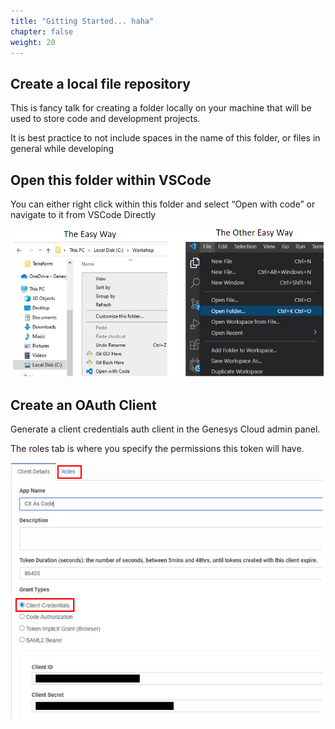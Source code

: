```yaml
---
title: "Gitting Started... haha"
chapter: false
weight: 20
---
```


## Create a local file repository

This is fancy talk for creating a folder locally on your machine that will be used to store code and development projects.​

It is best practice to not include spaces in the name of this folder, or files in general while developing

## Open this folder within VSCode

You can either right click within this folder and select “Open with code” or navigate to it from VSCode Directly

![Image](/content/images/CXFolderNav.PNG)

## Create an OAuth Client
Generate a client credentials auth client in the Genesys Cloud admin panel.​

The roles tab is where you specify the permissions this token will have.

![Image](/content/images/CXAuthClient.PNG)
